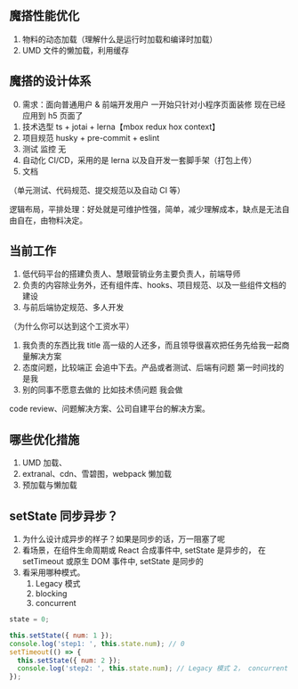 ## 魔搭性能优化

1. 物料的动态加载（理解什么是运行时加载和编译时加载）
2. UMD 文件的懒加载，利用缓存

## 魔搭的设计体系

0. 需求：面向普通用户 & 前端开发用户 一开始只针对小程序页面装修 现在已经应用到 h5 页面了
1. 技术选型 ts + jotai + lerna【mbox redux hox context】
2. 项目规范 husky + pre-commit + eslint
3. 测试 监控 无
4. 自动化 CI/CD，采用的是 lerna 以及自开发一套脚手架（打包上传）
5. 文档

（单元测试、代码规范、提交规范以及自动 CI 等）

逻辑布局，平排处理：好处就是可维护性强，简单，减少理解成本，缺点是无法自由自在，由物料决定。

## 当前工作

1. 低代码平台的搭建负责人、慧眼营销业务主要负责人，前端导师
2. 负责的内容除业务外，还有组件库、hooks、项目规范、以及一些组件文档的建设
3. 与前后端协定规范、多人开发

（为什么你可以达到这个工资水平）

1. 我负责的东西比我 title 高一级的人还多，而且领导很喜欢把任务先给我一起商量解决方案
2. 态度问题，比较端正 会追中下去。产品或者测试、后端有问题 第一时间找的是我
3. 别的同事不愿意去做的 比如技术债问题 我会做

code review、问题解决方案、公司自建平台的解决方案。

## 哪些优化措施

1. UMD 加载、
2. extranal、cdn、雪碧图，webpack 懒加载
3. 预加载与懒加载

## setState 同步异步？

1. 为什么设计成异步的样子？如果是同步的话，万一阻塞了呢
2. 看场景，在组件生命周期或 React 合成事件中, setState 是异步的， 在 setTimeout 或原生 DOM 事件中, setState 是同步的
3. 看采用哪种模式。
   1. Legacy 模式
   2. blocking
   3. concurrent

```js
state = 0;

this.setState({ num: 1 });
console.log('step1: ', this.state.num); // 0
setTimeout(() => {
  this.setState({ num: 2 });
  console.log('step2: ', this.state.num); // Legacy 模式 2， concurrent 模式：0
});
```
